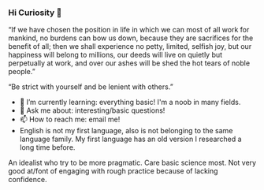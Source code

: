 ### Hi Curiosity 🤗

<!--
**qianxliu/qianxliu** is a ✨ _special_ ✨ repository because its `README.md` (this file) appears on your GitHub profile.

Here are some ideas to get you started:

- 🔭 I’m currently working on ...
- 🌱 I’m currently learning ...
- 👯 I’m looking to collaborate on ...
- 🤔 I’m looking for help with ...
- 💬 Ask me about ...
- 📫 How to reach me: ...
- 😄 Pronouns: ...
-->

“If we have chosen the position in life in which we can most of all work for mankind, no burdens can bow us down, because they are sacrifices for the benefit of all; then we shall experience no petty, limited, selfish joy, but our happiness will belong to millions, our deeds will live on quietly but perpetually at work, and over our ashes will be shed the hot tears of noble people.”

“Be strict with yourself and be lenient with others.”

- 🌱 I’m currently learning: everything basic! I'm a noob in many fields.
- 💬 Ask me about: interesting/basic questions!
- 📫 How to reach me: email me!
- English is not my first language, also is not belonging to the same language family. My first language has an old version I researched a long time before. 

An idealist who try to be more pragmatic.
Care basic science most. Not very good at/font of engaging with rough practice because of lacking confidence.
